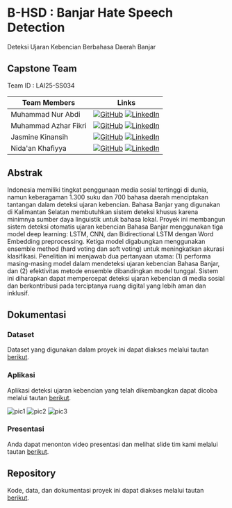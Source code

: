 # B-HSD : Banjar Hate Speech Detection
Deteksi Ujaran Kebencian Berbahasa Daerah Banjar

## Capstone Team
Team ID : LAI25-SS034

| Team Members            | Links                                                                                             |
| ---------------------- | -------------------------------------------------------------------------------------------------- |
| Muhammad Nur Abdi | [![GitHub](https://img.shields.io/badge/github-121013?style=for-the-badge&logo=github&logoColor=white)](https://github.com/Sinestesiaaa) [![LinkedIn](https://img.shields.io/badge/linkedin-%230077B5.svg?style=for-the-badge&logo=linkedin&logoColor=white)](https://www.linkedin.com/in/muhammad-nur-abdi/)   |
| Muhammad Azhar Fikri   | [![GitHub](https://img.shields.io/badge/github-121013?style=for-the-badge&logo=github&logoColor=white)](https://github.com/mazhrf) [![LinkedIn](https://img.shields.io/badge/linkedin-%230077B5.svg?style=for-the-badge&logo=linkedin&logoColor=white)](https://www.linkedin.com/in/mazhrf/)                  |
| Jasmine Kinansih | [![GitHub](https://img.shields.io/badge/github-121013?style=for-the-badge&logo=github&logoColor=white)](https://github.com/jasmineknsh) [![LinkedIn](https://img.shields.io/badge/linkedin-%230077B5.svg?style=for-the-badge&logo=linkedin&logoColor=white)](https://www.linkedin.com/in/jasmineknsh/)   |
| Nida'an Khafiyya   | [![GitHub](https://img.shields.io/badge/github-121013?style=for-the-badge&logo=github&logoColor=white)](https://github.com/nidaank) [![LinkedIn](https://img.shields.io/badge/linkedin-%230077B5.svg?style=for-the-badge&logo=linkedin&logoColor=white)](https://www.linkedin.com/in/nidakh/)                  |

## Abstrak
Indonesia memiliki tingkat penggunaan media sosial tertinggi di dunia, namun keberagaman 1.300 suku dan 700 bahasa daerah menciptakan tantangan dalam deteksi ujaran kebencian. Bahasa Banjar yang digunakan di Kalimantan Selatan membutuhkan sistem deteksi khusus karena minimnya sumber daya linguistik untuk bahasa lokal. Proyek ini membangun sistem deteksi otomatis ujaran kebencian Bahasa Banjar menggunakan tiga model deep learning: LSTM, CNN, dan Bidirectional LSTM dengan Word Embedding preprocessing. Ketiga model digabungkan menggunakan ensemble method (hard voting dan soft voting) untuk meningkatkan akurasi klasifikasi. Penelitian ini menjawab dua pertanyaan utama: (1) performa masing-masing model dalam mendeteksi ujaran kebencian Bahasa Banjar, dan (2) efektivitas metode ensemble dibandingkan model tunggal. Sistem ini diharapkan dapat mempercepat deteksi ujaran kebencian di media sosial dan berkontribusi pada terciptanya ruang digital yang lebih aman dan inklusif.

## Dokumentasi

### Dataset  
Dataset yang digunakan dalam proyek ini dapat diakses melalui tautan [berikut](https://github.com/Sinestesiaaa/CAPSTONE_B-HSD/tree/main/dataset).

### Aplikasi  
Aplikasi deteksi ujaran kebencian yang telah dikembangkan dapat dicoba melalui tautan [berikut](https://capstone-hate-speech-detection.streamlit.app).

![pic1](https://github.com/user-attachments/assets/6b5ab579-e55a-4421-99b6-cc67bb75b6e7)
![pic2](https://github.com/user-attachments/assets/faeccd7a-9b38-473d-8ae7-ab92b57e8efa)
![pic3](https://github.com/user-attachments/assets/79ae988d-87e1-4dbe-a9c4-4a6a945ccd37)

### Presentasi  
Anda dapat menonton video presentasi dan melihat slide tim kami melalui tautan [berikut](https://www.youtube.com/watch?v=sJiPom8RSnQ).

## Repository
Kode, data, dan dokumentasi proyek ini dapat diakses melalui tautan [berikut](https://github.com/Sinestesiaaa/CAPSTONE_B-HSD).
